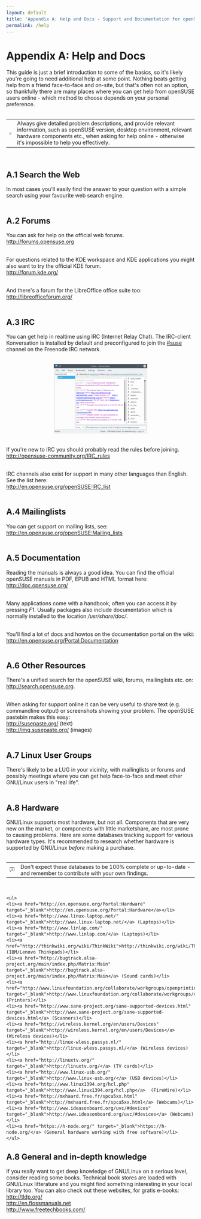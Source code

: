 ```yaml
---
layout: default
title: 'Appendix A: Help and Docs - Support and Documentation for openSUSE'
permalink: /help
---
```


# Appendix A: Help and Docs

This guide is just a brief introduction to some of the basics, so it's likely you're going to need additional help at some point. Nothing beats getting help from a friend face-to-face and on-site, but that's often not an option, so thankfully there are many places where you can get help from openSUSE users online - which method to choose depends on your personal preference.<br /><br />

<div class="tip">
<table>
<tbody>
<tr>
<td><img src="images/pics/tip.png" alt="tip" /></td>
<td>Always give detailed problem descriptions, and provide relevant information, such as openSUSE version, desktop environment, relevant hardware components etc., when asking for help online - otherwise it's impossible to help you effectively.</td>
</tr>
</tbody>
</table>
</div><br />



## A.1 Search the Web

In most cases you'll easily find the answer to your question with a simple search using your favourite web search engine.<br /><br />



## A.2 Forums

You can ask for help on the official web forums.<br />
<a href="http://forums.opensuse.org" target="_blank">http://forums.opensuse.org</a><br /><br />

For questions related to the KDE workspace and KDE applications you might also want to try the official KDE forum.<br />
<a href="http://forum.kde.org/" target="_blank">http://forum.kde.org/</a><br /><br />

And there's a forum for the LibreOffice office suite too:<br />
<a href="http://libreofficeforum.org/" target="_blank">http://libreofficeforum.org/</a><br /><br />



## A.3 IRC

You can get help in realtime using IRC (Internet Relay Chat). The IRC-client Konversation is installed by default and preconfigured to join the <a href="irc://irc.opensuse.org/opensuse" class="button" title="join #suse on freenode">#suse</a> channel on the Freenode IRC network.<br /><br />

<center><a href="images/screenshots/konversation.png" rel="thumbnail"><img src="images/screenshots/konversationb.png" alt="konversation" class="pic" /></a></center><br />

If you're new to IRC you should probably read the rules before joining.<br />
<a href="http://opensuse-community.org/IRC_rules" target="_blank">http://opensuse-community.org/IRC_rules</a><br /><br />

IRC channels also exist for support in many other languages than English. See the list here:<br />
<a href="http://en.opensuse.org/openSUSE:IRC_list" target="_blank">http://en.opensuse.org/openSUSE:IRC_list</a><br /><br />



## A.4 Mailinglists

You can get support on mailing lists, see:<br />
<a href="http://en.opensuse.org/openSUSE:Mailing_lists" target="_blank">http://en.opensuse.org/openSUSE:Mailing_lists</a><br /><br />



## A.5 Documentation

Reading the manuals is always a good idea. You can find the official openSUSE manuals in PDF, EPUB and HTML format here:<br />
<a href="http://doc.opensuse.org/" target="_blank">http://doc.opensuse.org/</a><br /><br />

Many applications come with a handbook, often you can access it by pressing <i>F1</i>. Usually packages also include documentation which is normally installed to the location <i>/usr/share/doc/</i>.<br /><br />

You'll find a lot of docs and howtos on the documentation portal on the wiki:<br />
<a href="http://en.opensuse.org/Portal:Documentation" target="_blank">http://en.opensuse.org/Portal:Documentation</a><br /><br />



## A.6 Other Resources

There's a unified search for the openSUSE wiki, forums, mailinglists etc. on:<br />
<a href="http://search.opensuse.org" target="_blank">http://search.opensuse.org</a>.<br /><br />

When asking for support online it can be very useful to share text (e.g. commandline output) or screenshots showing your problem. The openSUSE pastebin makes this easy:<br />
<a href="http://susepaste.org/" target="_blank">http://susepaste.org/</a> (text)<br />
<a href="http://img.susepaste.org/" target="_blank">http://img.susepaste.org/</a> (images)<br /><br />



## A.7 Linux User Groups

There's likely to be a LUG in your vicinity, with mailinglists or forums and possibly meetings where you can get help face-to-face and meet other GNU/Linux users in "real life".<br /><br />



## A.8 Hardware

GNU/Linux supports most hardware, but not all. Components that are very new on the market, or components with little marketshare, are most prone to causing problems. Here are some databases tracking support for various hardware types. It's recommended to research whether hardware is supported by GNU/Linux <i>before</i> making a purchase.<br /><br />

<div class="tip">
<table>
<tbody>
<tr>
<td><img src="images/pics/tip.png" alt="tip" /></td>
<td>Don't expect these databases to be 100% complete or up-to-date - and remember to contribute with your own findings.</td>
</tr>
</tbody>
</table>
</div><br />

	<ul>
	<li><a href="http://en.opensuse.org/Portal:Hardware" target="_blank">http://en.opensuse.org/Portal:Hardware</a></li>
	<li><a href="http://www.linux-laptop.net/" target="_blank">http://www.linux-laptop.net/</a> (Laptops)</li>
	<li><a href="http://www.linlap.com/" target="_blank">http://www.linlap.com/</a> (Laptops)</li>
	<li><a href="http://thinkwiki.org/wiki/ThinkWiki">http://thinkwiki.org/wiki/ThinkWiki</a> (IBM/Lenovo Thinkpads)</li>
	<li><a href="http://bugtrack.alsa-project.org/main/index.php/Matrix:Main" target="_blank">http://bugtrack.alsa-project.org/main/index.php/Matrix:Main</a> (Sound cards)</li>
	<li><a href="http://www.linuxfoundation.org/collaborate/workgroups/openprinting/database/databaseintro" target="_blank">http://www.linuxfoundation.org/collaborate/workgroups/openprinting/database/databaseintro</a> (Printers)</li>
	<li><a href="http://www.sane-project.org/sane-supported-devices.html" target="_blank">http://www.sane-project.org/sane-supported-devices.html</a> (Scanners)</li>
	<li><a href="http://wireless.kernel.org/en/users/Devices" target="_blank">http://wireless.kernel.org/en/users/Devices</a> (Wireless devices)</li>
	<li><a href="http://linux-wless.passys.nl/" target="_blank">http://linux-wless.passys.nl/</a> (Wireless devices)</li>
	<li><a href="http://linuxtv.org/" target="_blank">http://linuxtv.org/</a> (TV cards)</li>
	<li><a href="http://www.linux-usb.org/" target="_blank">http://www.linux-usb.org/</a> (USB devices)</li>
	<li><a href="http://www.linux1394.org/hcl.php" target="_blank">http://www.linux1394.org/hcl.php</a>  (FireWire)</li>
	<li><a href="http://mxhaard.free.fr/spca5xx.html" target="_blank">http://mxhaard.free.fr/spca5xx.html</a> (Webcams)</li>
	<li><a href="http://www.ideasonboard.org/uvc/#devices" target="_blank">http://www.ideasonboard.org/uvc/#devices</a> (Webcams)</li>
	<li><a href="https://h-node.org/" target="_blank">https://h-node.org/</a> (General hardware working with free software)</li>
	</ul>



## A.8 General and in-depth knowledge

If you really want to get deep knowledge of GNU/Linux on a serious level, consider reading some books. Technical book stores are loaded with GNU/Linux litterature and you might find something interesting in your local library too. You can also check out these websites, for gratis e-books:<br />
<a href="http://tldp.org/" target="_blank">http://tldp.org/</a><br />
<a href="http://en.flossmanuals.net" target="_blank">http://en.flossmanuals.net</a><br />
<a href="http://www.freetechbooks.com/" target="_blank">http://www.freetechbooks.com/</a><br /><br />
